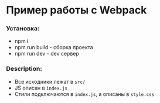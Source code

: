 # Пример работы с Webpack
### Установка:
* npm i
* npm run build - сборка проекта
* npm run dev - dev сервер

### Description:
* Все исходники лежат в `src/`
* JS описан в `index.js`
* Стили подключаются в `index.js`, а описаны в `style.css`
